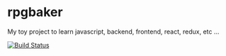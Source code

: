 # rpgbaker

My toy project to learn javascript, backend, frontend, react, redux, etc ...

[![Build Status](https://travis-ci.org/DomDumont/rpgbaker.svg?branch=master)](https://travis-ci.org/DomDumont/rpgbaker)
